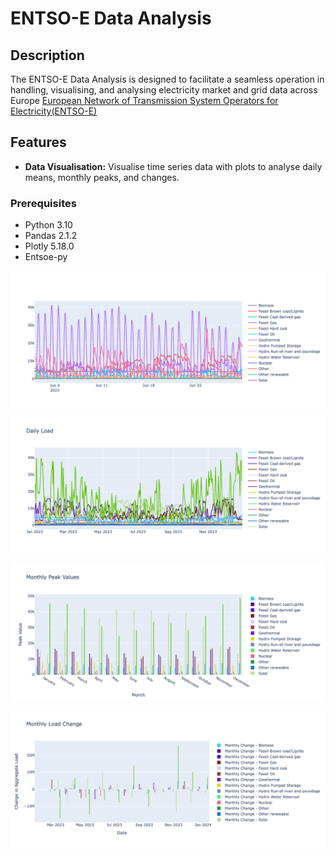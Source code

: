 # ENTSO-E Data Analysis

## Description

The ENTSO-E Data Analysis is designed to facilitate a seamless operation in handling, visualising, and analysing electricity market and grid data across Europe [European Network of Transmission System Operators for Electricity(ENTSO-E)](https://transparency.entsoe.eu/)

## Features

- **Data Visualisation:** Visualise time series data with plots to analyse daily means, monthly peaks, and changes.

### Prerequisites

- Python 3.10
- Pandas 2.1.2
- Plotly 5.18.0
- Entsoe-py   


![Alt text](Plot/1.png)

![Alt text](Plot/2.png)

![Alt text](Plot/3.png)

![Alt text](Plot/4.png)